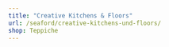 ```yaml
---
title: "Creative Kitchens & Floors"
url: /seaford/creative-kitchens-und-floors/
shop: Teppiche
---
```

